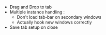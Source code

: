 - Drag and Drop to tab
- Multiple instance handling :
    - Don't load tab-bar on secondary windows
    - Actually hook new windows correctly
- Save tab setup on close